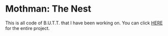 # Mothman: The Nest
This is all code of B.U.T.T. that I have been working on. You can click [HERE](https://github.com/maxVoormolen/mothman/tree/master/Assets/Scripts) for the entire project.
